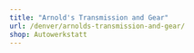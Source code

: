 ```yaml
---
title: "Arnold's Transmission and Gear"
url: /denver/arnolds-transmission-and-gear/
shop: Autowerkstatt
---
```

